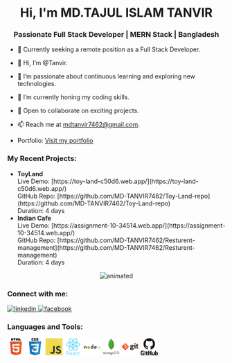 <h1 align="center">Hi, I'm MD.TAJUL ISLAM TANVIR</h1>
<h3 align="center">Passionate Full Stack Developer | MERN Stack | Bangladesh</h3>

- 🔭 Currently seeking a remote position as a Full Stack Developer.

- 👋 Hi, I’m @Tanvir.
- 👀 I’m passionate about continuous learning and exploring new technologies.
- 🌱 I’m currently honing my coding skills.
- 💼 Open to collaborate on exciting projects.
- 📫 Reach me at mdtanvir7462@gmail.com.
- Portfolio: [Visit my portfolio](https://example.com)

<h3 align="left">My Recent Projects:</h3>
<ul>
  <li>
    <strong>ToyLand</strong><br>
    Live Demo: [https://toy-land-c50d6.web.app/](https://toy-land-c50d6.web.app/)<br>
    GitHub Repo: [https://github.com/MD-TANVIR7462/Toy-Land-repo](https://github.com/MD-TANVIR7462/Toy-Land-repo)<br>
    Duration: 4 days
  </li>
  <li>
    <strong>Indian Cafe</strong><br>
    Live Demo: [https://assignment-10-34514.web.app/](https://assignment-10-34514.web.app/)<br>
    GitHub Repo: [https://github.com/MD-TANVIR7462/Resturent-management](https://github.com/MD-TANVIR7462/Resturent-management)<br>
    Duration: 4 days
  </li>
</ul>

<p align="center">
  <img src="https://cdn.dribbble.com/users/2069402/screenshots/5574718/media/8c5a6ae295d7b6e73adaa9ae68b3b8fd.gif" alt="animated" width="400" height="300">
</p>

<h3 align="left">Connect with me:</h3>
<p align="left">
  <a href="https://www.linkedin.com/in/delwer-hossain" target="_blank" rel="noopener noreferrer">
    <img src="https://raw.githubusercontent.com/rahuldkjain/github-profile-readme-generator/master/src/images/icons/Social/linked-in-alt.svg" alt="linkedin" height="30" width="40" />
  </a>
  <a href="https://www.facebook.com/the.delwer.hossain/" target="_blank" rel="noopener noreferrer">
    <img src="https://raw.githubusercontent.com/rahuldkjain/github-profile-readme-generator/master/src/images/icons/Social/facebook.svg" alt="facebook" height="30" width="40" />
  </a>
</p>

<h3 align="left">Languages and Tools:</h3>
<p align="left">
  <img src="https://raw.githubusercontent.com/devicons/devicon/master/icons/html5/html5-original-wordmark.svg" alt="html5" width="40" height="40" />
  <img src="https://raw.githubusercontent.com/devicons/devicon/master/icons/css3/css3-original-wordmark.svg" alt="css3" width="40" height="40" />
  <img src="https://raw.githubusercontent.com/devicons/devicon/master/icons/javascript/javascript-original.svg" alt="javascript" width="40" height="40" />
  <img src="https://raw.githubusercontent.com/devicons/devicon/master/icons/react/react-original-wordmark.svg" alt="react" width="40" height="40" />
  <img src="https://raw.githubusercontent.com/devicons/devicon/master/icons/nodejs/nodejs-original-wordmark.svg" alt="nodejs" width="40" height="40" />
  <img src="https://raw.githubusercontent.com/devicons/devicon/master/icons/mongodb/mongodb-original-wordmark.svg" alt="mongodb" width="40" height="40" />
  <img src="https://raw.githubusercontent.com/devicons/devicon/master/icons/git/git-original-wordmark.svg" alt="git" width="40" height="40" />
  <img src="https://raw.githubusercontent.com/devicons/devicon/master/icons/github/github-original-wordmark.svg" alt="github" width="40" height="40" />
</p>